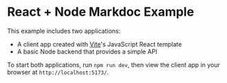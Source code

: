 # React + Node Markdoc Example

This example includes two applications:

- A client app created with [Vite](https://vite.dev/)'s JavaScript React template
- A basic Node backend that provides a simple API

To start both applications, run `npm run dev`, then view the client app in your browser at `http://localhost:5173/`.
